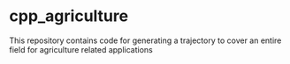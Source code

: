 # cpp_agriculture
This repository contains code for generating a trajectory to cover an entire field for agriculture related applications
